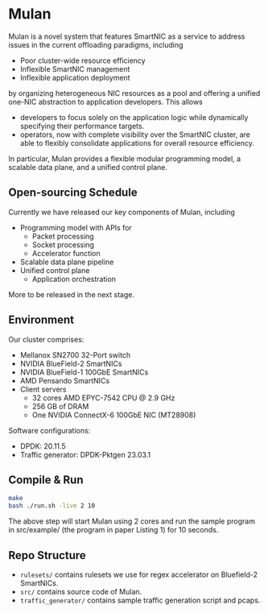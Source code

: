# **Mulan**
Mulan is a novel system that features SmartNIC as a service to address issues in the current offloading paradigms, including
- Poor cluster-wide resource efficiency
- Inflexible SmartNIC management 
- Inflexible application deployment

by organizing heterogeneous NIC resources as a pool and offering a unified one-NIC abstraction to application developers.
This allows 
- developers to focus solely on the application logic while dynamically specifying their performance targets. 
- operators, now with complete visibility over the SmartNIC cluster, are able to flexibly consolidate applications for overall resource efficiency. 

In particular, Mulan provides a flexible modular programming model, a scalable data plane, and a unified control plane.

## Open-sourcing Schedule
Currently we have released our key components of Mulan, including 
- Programming model with APIs for
  - Packet processing
  - Socket processing 
  - Accelerator function
- Scalable data plane pipeline
- Unified control plane
  - Application orchestration
  
   
More to be released in the next stage.

## Environment
Our cluster comprises:
- Mellanox SN2700 32-Port switch
- NVIDIA BlueField-2 SmartNICs
- NVIDIA BlueField-1 100GbE SmartNICs
- AMD Pensando SmartNICs 
- Client servers 
    - 32 cores AMD EPYC-7542 CPU @ 2.9 GHz 
    - 256 GB of DRAM
    - One NVIDIA ConnectX-6 100GbE NIC (MT28908)

Software configurations:
- DPDK: 20.11.5
- Traffic generator: DPDK-Pktgen 23.03.1


## **Compile & Run**
```bash
make
bash ./run.sh -live 2 10
```
The above step will start Mulan using 2 cores and run the sample program in src/example/ (the program in paper Listing 1) for 10 seconds.

## Repo Structure
* ``rulesets/`` contains rulesets we use for regex accelerator on Bluefield-2 SmartNICs.
* ``src/`` contains source code of Mulan.  
* ``traffic_generator/`` contains sample traffic generation script and pcaps.
